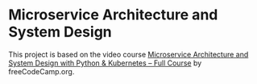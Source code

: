 # Microservice Architecture and System Design

This project is based on the video course [Microservice Architecture and System Design with Python & Kubernetes – Full Course](https://www.youtube.com/watch?v=hmkF77F9TLw) by freeCodeCamp.org.
